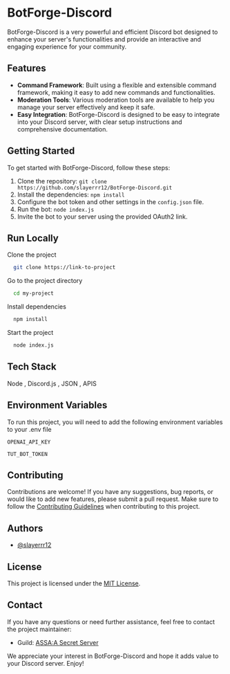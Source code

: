 

# BotForge-Discord

BotForge-Discord is a very powerful and efficient Discord bot designed to enhance your server's functionalities and provide an interactive and engaging experience for your community.

## Features

- **Command Framework**: Built using a flexible and extensible command framework, making it easy to add new commands and functionalities.
- **Moderation Tools**: Various moderation tools are available to help you manage your server effectively and keep it safe.
- **Easy Integration**: BotForge-Discord is designed to be easy to integrate into your Discord server, with clear setup instructions and comprehensive documentation.

## Getting Started

To get started with BotForge-Discord, follow these steps:

1. Clone the repository: `git clone https://github.com/slayerrr12/BotForge-Discord.git`
2. Install the dependencies: `npm install`
3. Configure the bot token and other settings in the `config.json` file.
4. Run the bot: `node index.js`
5. Invite the bot to your server using the provided OAuth2 link.

## Run Locally

Clone the project

```bash
  git clone https://link-to-project
```

Go to the project directory

```bash
  cd my-project
```

Install dependencies

```bash
  npm install
```

Start the project

```bash
  node index.js
```

## Tech Stack
Node , Discord.js , JSON , APIS


## Environment Variables

To run this project, you will need to add the following environment variables to your .env file

`OPENAI_API_KEY`

`TUT_BOT_TOKEN`

## Contributing
Contributions are welcome! If you have any suggestions, bug reports, or would like to add new features, please submit a pull request. Make sure to follow the [Contributing Guidelines](CONTRIBUTING.md) when contributing to this project.
## Authors

- [@slayerrr12](https://github.com/slayerrr12)

## License
This project is licensed under the [MIT License](LICENSE).

## Contact

If you have any questions or need further assistance, feel free to contact the project maintainer:
- Guild: [ASSA:A Secret Server](https://discord.gg/MPzHR96fqP)

We appreciate your interest in BotForge-Discord and hope it adds value to your Discord server. Enjoy!
